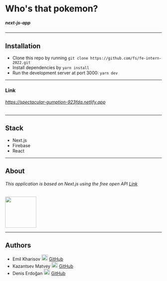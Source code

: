 # Who's that pokemon?

##### next-js-app

---

## Installation

- Clone this repo by running `git clone https://github.com/fs/fe-intern-2022.git`
- Install dependencies by `yarn install`
- Run the development server at port 3000: `yarn dev`

---

### Link

###### https://spectacular-gumption-923fda.netlify.app

---

## Stack

- Next.js
- Firebase
- React

---

## About

###### This application is based on Next.js using the free open API [Link](https://pokeapi.co/)

<img src="https://pokeapi.co/static/pokeapi_256.3fa72200.png" width="100">

---

## Authors

- Emil Kharisov <img src="https://cdn-icons-png.flaticon.com/512/25/25231.png" width="20"> [GitHub](https://github.com/Talentless-E)
- Kazantsev Matvey <img src="https://cdn-icons-png.flaticon.com/512/25/25231.png" width="20"> [GitHub](https://github.com/mat1x228)
- Denis Erdoğan <img src="https://cdn-icons-png.flaticon.com/512/25/25231.png" width="20"> [GitHub](https://github.com/deniserdogan)
